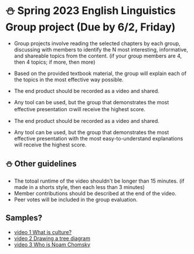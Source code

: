 # ⛄ Spring 2023 English Linguistics Group project (Due by 6/2, Friday)

+ Group projects involve reading the selected chapters by each group, discussing with members to identify the N most interesting, informative, and shareable topics from the content. (if your group members are 4, then 4 topics; if more, then more)

+ Based on the provided textbook material, the group will explain each of the topics in the most effective way possible. 

+ The end product should be recorded as a video and shared. 

+ Any tool can be used, but the group that demonstrates the most effective presentation ㅁwill receive the highest score.

+ The end product should be recorded as a video and shared. 

+ Any tool can be used, but the group that demonstrates the most effective presentation with the most easy-to-understand explanations will receive the highest score.

## ⛄ Other guidelines

+ The totoal runtime of the video shouldn't be longer than 15 minutes. (if made in a shorts style, then each less than 3 minutes)
+ Member contributions should be described at the end of the video.
+ Peer votes will be included in the group evaluation.

## Samples?

+ [video 1 What is culture?](https://www.youtube.com/watch?v=NSCFxDKJWwo)
+ [video 2 Drawing a tree diagram](https://www.youtube.com/watch?v=3W1PghsstfU)
+ [video 3 Who is Noam Chomsky](https://www.youtube.com/watch?v=7Cgpfw4z8cw)
